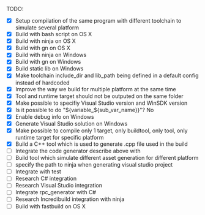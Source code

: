 TODO:
- [x] Setup compilation of the same program with different toolchain to simulate several platform
- [x] Build with bash script on OS X
- [x] Build with ninja on OS X
- [x] Build with gn on OS X
- [x] Build with ninja on Windows
- [x] Build with gn on Windows
- [x] Build static lib on Windows
- [x] Make toolchain include_dir and lib_path being defined in a default config instead of hardcoded
- [x] Improve the way we build for multiple platform at the same time
- [x] Tool and runtime target should not be outputed on the same folder
- [x] Make possible to specifiy Visual Studio version and WinSDK version
- [x] Is it possible to do "${variable_${sub_var_name}}"? No
- [x] Enable debug info on Windows
- [x] Generate Visual Studio solution on Windows
- [x] Make possible to compile only 1 target, only buildtool, only tool, only runtime target for specific platform
- [x] Build a C++ tool which is used to generate .cpp file used in the build
- [ ] Integrate the code generator describe above with
- [ ] Build tool which simulate different asset generation for different platform
- [ ] specify the path to ninja when generating visual studio project
- [ ] Integrate with test
- [ ] Research C# integration
- [ ] Research Visual Studio integration
- [ ] Integrate rpc_generator with C#
- [ ] Research Incredibuild integration with ninja
- [ ] Build with fastbuild on OS X